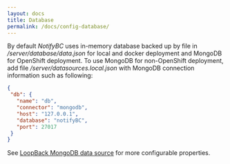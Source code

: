 ```yaml
---
layout: docs
title: Database
permalink: /docs/config-database/
---
```


By default *NotifyBC* uses in-memory database backed up by file in */server/database/data.json* for local and docker deployment and MongoDB for OpenShift deployment. To use MongoDB for non-OpenShift deployment, add file */server/datasources.local.json* with MongoDB connection information such as following:

```json
{
 "db": {
   "name": "db",
   "connector": "mongodb",
   "host": "127.0.0.1",
   "database": "notifyBC",
   "port": 27017
 }
}
```

See [LoopBack MongoDB data source](https://docs.strongloop.com/display/public/LB/MongoDB+connector#MongoDBconnector-CreatingaMongoDBdatasource) for more configurable properties.

